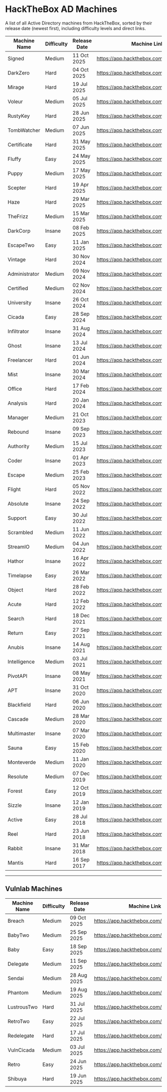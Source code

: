 # HackTheBox AD Machines

A list of all Active Directory machines from HackTheBox, sorted by their release date (newest first), including difficulty levels and direct links.

| Machine Name   | Difficulty | Release Date    | Machine Link                                    |
|----------------|------------|-----------------|-------------------------------------------------|
| Signed         | Medium     | 11 Oct 2025    | https://app.hackthebox.com/machines/775 |
| DarkZero       | Hard       | 04 Oct 2025    | https://app.hackthebox.com/machines/754 |
| Mirage         | Hard       | 19 Jul 2025    | https://app.hackthebox.com/machines/682 |
| Voleur         | Medium     | 05 Jul 2025    | https://app.hackthebox.com/machines/670 |
| RustyKey       | Hard       | 28 Jun 2025    | https://app.hackthebox.com/machines/669 |
| TombWatcher    | Medium     | 07 Jun 2025    | https://app.hackthebox.com/machines/664 |
| Certificate    | Hard       | 31 May 2025    | https://app.hackthebox.com/machines/663 |
| Fluffy         | Easy       | 24 May 2025    | https://app.hackthebox.com/machines/662 |
| Puppy          | Medium     | 17 May 2025    | https://app.hackthebox.com/machines/661 |
| Scepter        | Hard       | 19 Apr 2025    | https://app.hackthebox.com/machines/657 |
| Haze           | Hard       | 29 Mar 2025    | https://app.hackthebox.com/machines/654 |
| TheFrizz       | Medium     | 15 Mar 2025    | https://app.hackthebox.com/machines/652 |
| DarkCorp       | Insane     | 08 Feb 2025    | https://app.hackthebox.com/machines/647 |
| EscapeTwo      | Easy       | 11 Jan 2025    | https://app.hackthebox.com/machines/642 |
| Vintage        | Hard       | 30 Nov 2024    | https://app.hackthebox.com/machines/637 |
| Administrator  | Medium     | 09 Nov 2024    | https://app.hackthebox.com/machines/634 |
| Certified      | Medium     | 02 Nov 2024    | https://app.hackthebox.com/machines/633 |
| University     | Insane     | 26 Oct 2024    | https://app.hackthebox.com/machines/632 |
| Cicada         | Easy       | 28 Sep 2024    | https://app.hackthebox.com/machines/627 |
| Infiltrator    | Insane     | 31 Aug 2024    | https://app.hackthebox.com/machines/623 |
| Ghost          | Insane     | 13 Jul 2024    | https://app.hackthebox.com/machines/616 |
| Freelancer     | Hard       | 01 Jun 2024    | https://app.hackthebox.com/machines/604 |
| Mist           | Insane     | 30 Mar 2024    | https://app.hackthebox.com/machines/595 |
| Office         | Hard       | 17 Feb 2024    | https://app.hackthebox.com/machines/588 |
| Analysis       | Hard       | 20 Jan 2024    | https://app.hackthebox.com/machines/584 |
| Manager        | Medium     | 21 Oct 2023    | https://app.hackthebox.com/machines/572 |
| Rebound        | Insane     | 09 Sep 2023    | https://app.hackthebox.com/machines/560 |
| Authority      | Medium     | 15 Jul 2023    | https://app.hackthebox.com/machines/553 |
| Coder          | Insane     | 01 Apr 2023    | https://app.hackthebox.com/machines/536 |
| Escape         | Medium     | 25 Feb 2023    | https://app.hackthebox.com/machines/531 |
| Flight         | Hard       | 05 Nov 2022    | https://app.hackthebox.com/machines/510 |
| Absolute       | Insane     | 24 Sep 2022    | https://app.hackthebox.com/machines/498 |
| Support        | Easy       | 30 Jul 2022    | https://app.hackthebox.com/machines/484 |
| Scrambled      | Medium     | 11 Jun 2022    | https://app.hackthebox.com/machines/476 |
| StreamIO       | Medium     | 04 Jun 2022    | https://app.hackthebox.com/machines/474 |
| Hathor         | Insane     | 16 Apr 2022    | https://app.hackthebox.com/machines/459 |
| Timelapse      | Easy       | 26 Mar 2022    | https://app.hackthebox.com/machines/452 |
| Object         | Hard       | 28 Feb 2022    | https://app.hackthebox.com/machines/447 |
| Acute          | Hard       | 12 Feb 2022    | https://app.hackthebox.com/machines/438 |
| Search         | Hard       | 18 Dec 2021    | https://app.hackthebox.com/machines/422 |
| Return         | Easy       | 27 Sep 2021    | https://app.hackthebox.com/machines/401 |
| Anubis         | Insane     | 14 Aug 2021    | https://app.hackthebox.com/machines/371 |
| Intelligence   | Medium     | 03 Jul 2021    | https://app.hackthebox.com/machines/357 |
| PivotAPI       | Insane     | 08 May 2021    | https://app.hackthebox.com/machines/345 |
| APT            | Insane     | 31 Oct 2020    | https://app.hackthebox.com/machines/296 |
| Blackfield     | Hard       | 06 Jun 2020    | https://app.hackthebox.com/machines/255 |
| Cascade        | Medium     | 28 Mar 2020    | https://app.hackthebox.com/machines/235 |
| Multimaster    | Insane     | 07 Mar 2020    | https://app.hackthebox.com/machines/232 |
| Sauna          | Easy       | 15 Feb 2020    | https://app.hackthebox.com/machines/229 |
| Monteverde     | Medium     | 11 Jan 2020    | https://app.hackthebox.com/machines/223 |
| Resolute       | Medium     | 07 Dec 2019    | https://app.hackthebox.com/machines/220 |
| Forest         | Easy       | 12 Oct 2019    | https://app.hackthebox.com/machines/212 |
| Sizzle         | Insane     | 12 Jan 2019    | https://app.hackthebox.com/machines/169 |
| Active         | Easy       | 28 Jul 2018    | https://app.hackthebox.com/machines/148 |
| Reel           | Hard       | 23 Jun 2018    | https://app.hackthebox.com/machines/143 |
| Rabbit         | Insane     | 31 Mar 2018    | https://app.hackthebox.com/machines/133 |
| Mantis         | Hard       | 16 Sep 2017    | https://app.hackthebox.com/machines/98  |

---

## Vulnlab Machines

| Machine Name   | Difficulty | Release Date    | Machine Link                                    |
|----------------|------------|-----------------|-------------------------------------------------|
| Breach         | Medium     | 09 Oct 2025    | https://app.hackthebox.com/machines/766 |
| BabyTwo        | Medium     | 25 Sep 2025    | https://app.hackthebox.com/machines/746 |
| Baby           | Easy       | 18 Sep 2025    | https://app.hackthebox.com/machines/739 |
| Delegate       | Medium     | 11 Sep 2025    | https://app.hackthebox.com/machines/724 |
| Sendai         | Medium     | 28 Aug 2025    | https://app.hackthebox.com/machines/712 |
| Phantom        | Medium     | 19 Aug 2025    | https://app.hackthebox.com/machines/697 |
| LustrousTwo    | Hard       | 31 Jul 2025    | https://app.hackthebox.com/machines/688 |
| RetroTwo       | Easy       | 22 Jul 2025    | https://app.hackthebox.com/machines/685 |
| Redelegate     | Hard       | 17 Jul 2025    | https://app.hackthebox.com/machines/681 |
| VulnCicada     | Medium     | 03 Jul 2025    | https://app.hackthebox.com/machines/677 |
| Retro          | Easy       | 24 Jun 2025    | https://app.hackthebox.com/machines/671 |
| Shibuya        | Hard       | 19 Jun 2025    | https://app.hackthebox.com/machines/667 |
